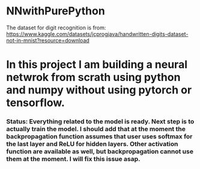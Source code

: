﻿# NNwithPurePython
The dataset for digit recognition is from:
<a>https://www.kaggle.com/datasets/jcprogjava/handwritten-digits-dataset-not-in-mnist?resource=download</a>

<h1>In this project I am building a neural netwrok from scrath using python and numpy without using pytorch or tensorflow. </h1>
<h3>Status: Everything related to the model is ready. Next step is to actually train the model. I should add that at the moment the backpropagation function assumes that user uses softmax for the last layer and ReLU for hidden layers. Other activation function are available as well, but backpropagation cannot use them at the moment. I will fix this issue asap.</h3>
